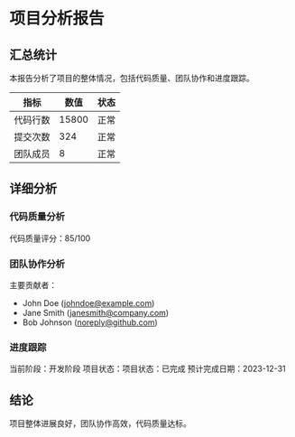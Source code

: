 # 项目分析报告

## 汇总统计

本报告分析了项目的整体情况，包括代码质量、团队协作和进度跟踪。

| 指标 | 数值 | 状态 |
|------|------|------|
| 代码行数 | 15800 | 正常 |
| 提交次数 | 324 | 正常 |
| 团队成员 | 8 | 正常 |

## 详细分析

### 代码质量分析

代码质量评分：85/100

### 团队协作分析

主要贡献者：
- John Doe (johndoe@example.com)
- Jane Smith (janesmith@company.com)
- Bob Johnson (noreply@github.com)

### 进度跟踪

当前阶段：开发阶段
项目状态：项目状态：已完成
预计完成日期：2023-12-31

## 结论


项目整体进展良好，团队协作高效，代码质量达标。


